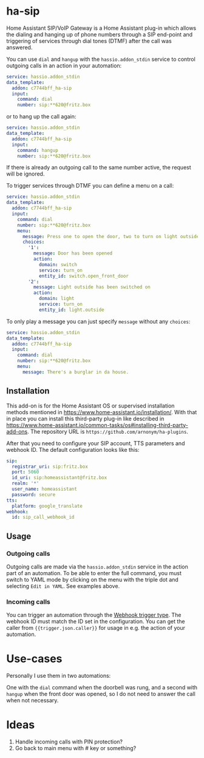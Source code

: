 # ha-sip
Home Assistant SIP/VoIP Gateway is a Home Assistant plug-in which allows the dialing and hanging up of phone 
numbers through a SIP end-point and triggering of services through dial tones (DTMF) after the call was answered.

You can use `dial` and `hangup` with the `hassio.addon_stdin` service to control outgoing calls in an action in 
your automation:

```yaml
service: hassio.addon_stdin
data_template:
  addon: c7744bff_ha-sip
  input:
    command: dial
    number: sip:**620@fritz.box
```

or to hang up the call again:

```yaml
service: hassio.addon_stdin
data_template:
  addon: c7744bff_ha-sip
  input:
    command: hangup
    number: sip:**620@fritz.box
```

If there is already an outgoing call to the same number active, the request will be ignored.

To trigger services through DTMF you can define a menu on a call:

```yaml
service: hassio.addon_stdin
data_template:
  addon: c7744bff_ha-sip
  input:
    command: dial
    number: sip:**620@fritz.box
    menu:
      message: Press one to open the door, two to turn on light outside
      choices:
        '1':
          message: Door has been opened
          action:
            domain: switch
            service: turn_on
            entity_id: switch.open_front_door
        '2':
          message: Light outside has been switched on
          action:
            domain: light
            service: turn_on
            entity_id: light.outside
```

To only play a message you can just specify `message` without any `choices`:

```yaml
service: hassio.addon_stdin
data_template:
  addon: c7744bff_ha-sip
  input:
    command: dial
    number: sip:**620@fritz.box
    menu:
      message: There's a burglar in da house.
```

## Installation

This add-on is for the Home Assistant OS or supervised installation methods mentioned in 
https://www.home-assistant.io/installation/. With that in place you can install this third-party plug-in like described in
https://www.home-assistant.io/common-tasks/os#installing-third-party-add-ons. The repository URL is 
`https://github.com/arnonym/ha-plugins`.

After that you need to configure your SIP account, TTS parameters and webhook ID. The default configuration looks like this:

```yaml
sip:
  registrar_uri: sip:fritz.box
  port: 5060
  id_uri: sip:homeassistant@fritz.box
  realm: '*'
  user_name: homeassistant
  password: secure
tts:
  platform: google_translate
webhook:
  id: sip_call_webhook_id
```

## Usage

### Outgoing calls

Outgoing calls are made via the `hassio.addon_stdin` service in the action part of an automation. 
To be able to enter the full command, you must switch to YAML mode by clicking on the menu with the triple dot and 
selecting `Edit in YAML`. See examples above.

### Incoming calls

You can trigger an automation through the [Webhook trigger type](https://www.home-assistant.io/docs/automation/trigger/#webhook-trigger). 
The webhook ID must match the ID set in the configuration. You can get the caller from `{{trigger.json.caller}}` for usage in e.g. the action
of your automation.

# Use-cases

Personally I use them in two automations:

One with the `dial` command when the doorbell was rung, and a second with `hangup` when the front door was opened, 
so I do not need to answer the call when not necessary.

# Ideas

1. Handle incoming calls with PIN protection?
2. Go back to main menu with # key or something?
